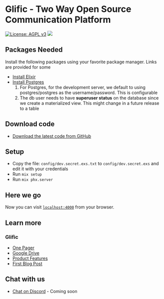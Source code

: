 # Glific - Two Way Open Source Communication Platform

[![License: AGPL v3](https://img.shields.io/badge/License-AGPL%20v3-blue.svg)](https://www.gnu.org/licenses/agpl-3.0)
![](https://github.com/glific/glific/workflows/continuous-integration/badge.svg)


## Packages Needed

Install the following packages using your favorite package manager. Links are provided for some

  * [Install Elixir](https://elixir-lang.org/install.html#distributions)
  * [Install Postgres](https://www.postgresql.org/download/)
    1. For Postgres, for the development server, we default to using postgres/postgres as the username/password.
  This is configurable
    2. The db user needs to have **superuser status** on the database since we create a materialized view.
  This might change in a future release to a table

## Download code

  * [Download the latest code from GitHub](https://github.com/glific/glific)
    
## Setup
  * Copy the file: `config/dev.secret.exs.txt` to `config/dev.secret.exs` and edit it with your credentials
  * Run `mix setup`
  * Run `mix phx.server`

## Here we go

Now you can visit [`localhost:4000`](http://localhost:4000) from your browser.

## Learn more

### Glific
  * [One Pager](https://docs.google.com/document/d/1XYxNvIYzNyX2Ve99-HrmTC8utyBFaf_Y7NP1dFYxI9Q/edit?usp=sharing)
  * [Google Drive](https://drive.google.com/drive/folders/1aMQvS8xWRnIEtsIkRgLodhDAM-0hg0v1?usp=sharing)
  * [Product Features](https://docs.google.com/document/d/1uUWmvFkPXJ1xVMr2xaBYJztoItnqxBnfqABz5ad6Zl8/edit?usp=sharing)
  * [First Blog Post](https://chintugudiya.org/two-way-communication-project-kickoff/)

## Chat with us

  * [Chat on Discord](https://discord.gg/me6NCMu) - Coming soon
